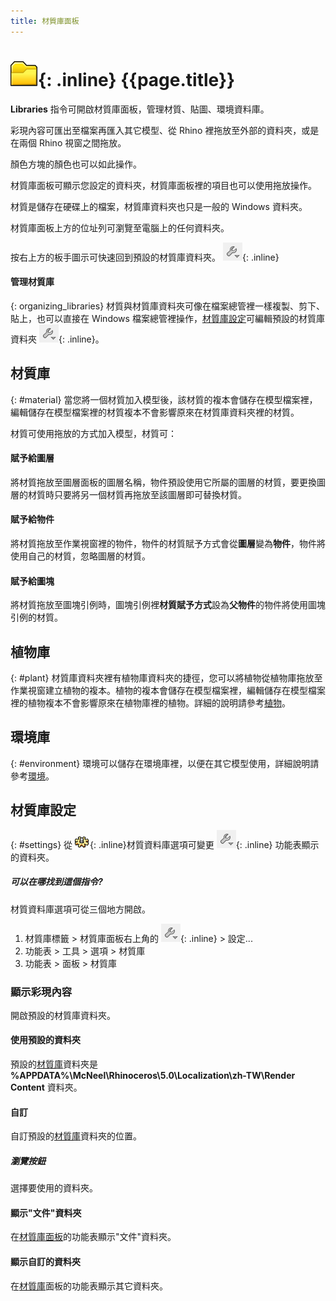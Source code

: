 ```yaml
---
title: 材質庫面板
---
```


# ![images/libraries.svg](images/libraries.svg){: .inline} {{page.title}}
**Libraries** 指令可開啟材質庫面板，管理材質、貼圖、環境資料庫。

彩現內容可匯出至檔案再匯入其它模型、從 Rhino 裡拖放至外部的資料夾，或是在兩個 Rhino 視窗之間拖放。

顏色方塊的顏色也可以如此操作。

材質庫面板可顯示您設定的資料夾，材質庫面板裡的項目也可以使用拖放操作。

材質是儲存在硬碟上的檔案，材質庫資料夾也只是一般的 Windows 資料夾。

材質庫面板上方的位址列可瀏覽至電腦上的任何資料夾。

按右上方的板手圖示可快速回到預設的材質庫資料夾。 ![images/library_default.png](images/library_default.png){: .inline}

#### 管理材質庫
{: organizing_libraries}
材質與材質庫資料夾可像在檔案總管裡一樣複製、剪下、貼上，也可以直接在 Windows 檔案總管裡操作，[材質庫設定](#settings)可編輯預設的材質庫資料夾 ![images/library_default.png](images/library_default.png){: .inline}。

## 材質庫
{: #material}
當您將一個材質加入模型後，該材質的複本會儲存在模型檔案裡，編輯儲存在模型檔案裡的材質複本不會影響原來在材質庫資料夾裡的材質。

材質可使用拖放的方式加入模型，材質可：

#### 賦予給圖層
將材質拖放至圖層面板的圖層名稱，物件預設使用它所屬的圖層的材質，要更換圖層的材質時只要將另一個材質再拖放至該圖層即可替換材質。

#### 賦予給物件
將材質拖放至作業視窗裡的物件，物件的材質賦予方式會從**圖層**變為**物件**，物件將使用自己的材質，忽略圖層的材質。

#### 賦予給圖塊
將材質拖放至圖塊引例時，圖塊引例裡**材質賦予方式**設為**父物件**的物件將使用圖塊引例的材質。

## 植物庫
{: #plant}
材質庫資料夾裡有植物庫資料夾的捷徑，您可以將植物從植物庫拖放至作業視窗建立植物的複本。植物的複本會儲存在模型檔案裡，編輯儲存在模型檔案裡的植物複本不會影響原來在植物庫裡的植物。詳細的說明請參考[植物](plants.html)。

## 環境庫
{: #environment}
環境可以儲存在環境庫裡，以便在其它模型使用，詳細說明請參考[環境](environment-tab.html)。

## 材質庫設定
{: #settings}
從 ![images/options.png](images/options.png){: .inline}材質資料庫選項可變更 ![images/library_default.png](images/library_default.png){: .inline} 功能表顯示的資料夾。

##### 可以在哪找到這個指令?
材質資料庫選項可從三個地方開啟。

 1. 材質庫標籤 > 材質庫面板右上角的 ![images/library_default.png](images/library_default.png){: .inline} > 設定...
 1. 功能表 > 工具 > 選項 > 材質庫
 1. 功能表 > 面板 > 材質庫


### 顯示彩現內容
開啟預設的材質庫資料夾。

#### 使用預設的資料夾
預設的[材質庫](libraries.html)資料夾是 **%APPDATA%\McNeel\Rhinoceros\5.0\Localization\zh-TW\Render Content** 資料夾。

#### 自訂
自訂預設的[材質庫](libraries.html)資料夾的位置。

##### 瀏覽按鈕
選擇要使用的資料夾。

#### 顯示"文件"資料夾
在[材質庫面板](libraries.html)的功能表顯示"文件"資料夾。

#### 顯示自訂的資料夾
在[材質庫](libraries.html)面板的功能表顯示其它資料夾。
